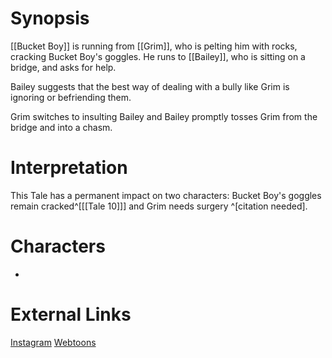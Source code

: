 # Synopsis
[[Bucket Boy]] is running from [[Grim]], who is pelting him with rocks, cracking Bucket Boy's goggles. He runs to [[Bailey]], who is sitting on a bridge, and asks for help.

Bailey suggests that the best way of dealing with a bully like Grim is ignoring or befriending them.

Grim switches to insulting Bailey and Bailey promptly tosses Grim from the bridge and into a chasm.

# Interpretation
This Tale has a permanent impact on two characters: Bucket Boy's goggles remain cracked^[[[Tale 10]]] and Grim needs surgery ^[citation needed].

# Characters
* 

# External Links
[Instagram](https://www.instagram.com/p/B2-PE3DDoE7/)
[Webtoons]()